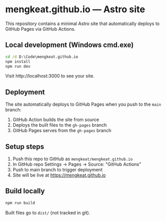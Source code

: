 # mengkeat.github.io — Astro site

This repository contains a minimal Astro site that automatically deploys to GitHub Pages via GitHub Actions.

## Local development (Windows cmd.exe)

```cmd
cd /d D:\Code\mengkeat.github.io
npm install
npm run dev
```

Visit http://localhost:3000 to see your site.

## Deployment

The site automatically deploys to GitHub Pages when you push to the `main` branch:

1. GitHub Action builds the site from source
2. Deploys the built files to the `gh-pages` branch  
3. GitHub Pages serves from the `gh-pages` branch

## Setup steps

1. Push this repo to GitHub as `mengkeat/mengkeat.github.io`
2. In GitHub repo Settings → Pages → Source: "GitHub Actions"
3. Push to main branch to trigger deployment
4. Site will be live at https://mengkeat.github.io

## Build locally

```cmd
npm run build
```

Built files go to `dist/` (not tracked in git).
